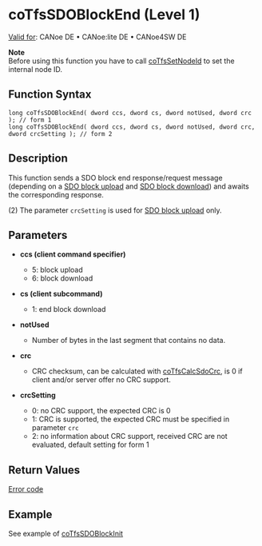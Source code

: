 # coTfsSDOBlockEnd (Level 1)

[Valid for](../../../../Shared/FeatureAvailability.md):  CANoe DE • CANoe:lite DE • CANoe4SW DE

**Note**  
Before using this function you have to call [coTfsSetNodeId](CAPLfunctionCoTfsSetNodeId.md) to set the internal node ID.

## Function Syntax

```plaintext
long coTfsSDOBlockEnd( dword ccs, dword cs, dword notUsed, dword crc ); // form 1
long coTfsSDOBlockEnd( dword ccs, dword cs, dword notUsed, dword crc, dword crcSetting ); // form 2
```

## Description

This function sends a SDO block end response/request message (depending on a [SDO block upload](../../../../CANoeCANalyzer/CANopen/TfsNodelayer/PDOTests.md) and [SDO block download](../../../../CANoeCANalyzer/CANopen/TfsNodelayer/SDO/BlockSdoDownload.md)) and awaits the corresponding response.

(2) The parameter `crcSetting` is used for [SDO block upload](../../../../CANoeCANalyzer/CANopen/TfsNodelayer/PDOTests.md) only.

## Parameters

- **ccs (client command specifier)**
  - 5: block upload
  - 6: block download

- **cs (client subcommand)**
  - 1: end block download

- **notUsed**
  - Number of bytes in the last segment that contains no data.

- **crc**
  - CRC checksum, can be calculated with [coTfsCalcSdoCrc](CAPLfunctionCoTfsSdoCalcCrc.md), is 0 if client and/or server offer no CRC support.

- **crcSetting**
  - 0: no CRC support, the expected CRC is 0
  - 1: CRC is supported, the expected CRC must be specified in parameter `crc`
  - 2: no information about CRC support, received CRC are not evaluated, default setting for form 1

## Return Values

[Error code](../CAPLfunctionsCANopenNLTFSErrorCodes.md)

## Example

See example of [coTfsSDOBlockInit](CAPLfunctionCoTfsSdoBlockInit.md)
